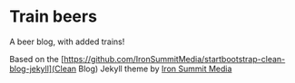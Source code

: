 # Train beers

A beer blog, with added trains!

Based on the [https://github.com/IronSummitMedia/startbootstrap-clean-blog-jekyll](Clean Blog) Jekyll theme by [Iron Summit Media]()
 
